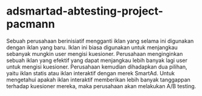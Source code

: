 # adsmartad-abtesting-project-pacmann
Sebuah perusahaan berinisiatif mengganti iklan yang selama ini digunakan dengan iklan yang baru. Iklan ini biasa digunakan untuk menjangkau sebanyak mungkin user mengisi kuesioner. Perusahaan menginginkan sebuah iklan yang efektif yang dapat menjangkau lebih banyak lagi user untuk mengisi kuesioner. Perusahaan kemudian dihadapkan dua pilihan, yaitu iklan statis atau iklan interaktif dengan merek SmartAd. Untuk mengetahui apakah iklan interaktif memberikan lebih banyak tanggappan terhadap kuesioner mereka, maka perusahaan akan melakukan A/B testing.
